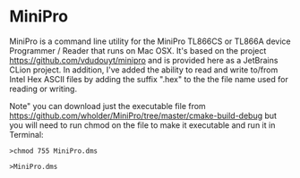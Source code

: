 # MiniPro
MiniPro is a command line utility for the MiniPro TL866CS or TL866A device Programmer / Reader that runs on Mac OSX.  It's based on the project https://github.com/vdudouyt/minipro and is provided here as a JetBrains CLion project.  In addition, I've added the ability to read and write to/from Intel Hex ASCII files by adding the suffix ".hex" to the the file name used for reading or writing.


Note" you can download just the executable file from https://github.com/wholder/MiniPro/tree/master/cmake-build-debug but you will need to run chmod on the file to make it executable and run it in Terminal:


	>chmod 755 MiniPro.dms

	>MiniPro.dms
